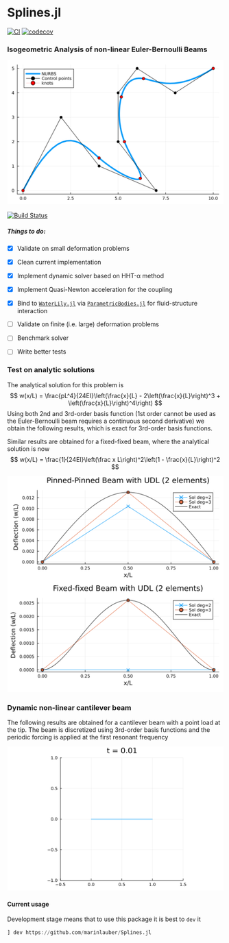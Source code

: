 # Splines.jl

[![CI](https://github.com/marinlauber/Splines.jl/workflows/CI/badge.svg?branch=master&event=push)](https://github.com/marinlauber/Splines.jl/actions)
[![codecov](https://codecov.io/gh/marinlauber/Splines.jl/branch/master/graph/badge.svg?token=8XYFWKOUFN)](https://codecov.io/gh/marinlauber/Splines.jl)

###  Isogeometric Analysis of non-linear Euler-Bernoulli Beams

![](./images/NURBS.svg)


[![Build Status](https://github.com/marinlauber/Splines.jl/actions/workflows/CI.yml/badge.svg?branch=main)](https://github.com/marinlauber/Splines.jl/actions/workflows/CI.yml?query=branch%3Amain)

##### Things to do:

- [x] Validate on small deformation problems
- [x] Clean current implementation
- [x] Implement dynamic solver based on HHT-α method
- [x] Implement Quasi-Newton acceleration for the coupling 
- [x] Bind to [`WaterLily.jl`](https://github.com/weymouth/WaterLily.jl) via [`ParametricBodies.jl`](https://github.com/weymouth/ParametricBodies.jl) for fluid-structure interaction
- [ ] Validate on finite (i.e. large) deformation problems
- [ ] Benchmark solver
- [ ] Write better tests


### Test on analytic solutions

The analytical solution for this problem is
$$
w(x/L) = \frac{pL^4}{24EI}\left(\frac{x}{L} - 2\left(\frac{x}{L}\right)^3 + \left(\frac{x}{L}\right)^4\right)
$$
Using both 2nd and 3rd-order basis function (1st order cannot be used as the Euler-Bernoulli beam requires a continuous second derivative) we obtain the following results, which is exact for 3rd-order basis functions.

Similar results are obtained for a fixed-fixed beam, where the analytical solution is now
$$
w(x/L) = \frac{1}{24EI}\left(\frac x L\right)^2\left(1 - \frac{x}{L}\right)^2
$$

![](./images/nurbs_simple_beam.svg)

### Dynamic non-linear cantilever beam

The following results are obtained for a cantilever beam with a point load at the tip. The beam is discretized using 3rd-order basis functions and the periodic forcing is applied at the first resonant frequency

![](./images/beam_vibration.gif)

#### Current usage

Development stage means that to use this package it is best to `dev` it

```julia
] dev https://github.com/marinlauber/Splines.jl
```

